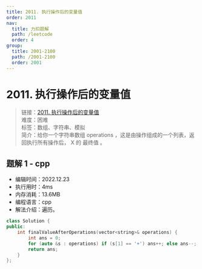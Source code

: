 ```yaml
---
title: 2011. 执行操作后的变量值
order: 2011
nav:
  title: 力扣题解
  path: /leetcode
  order: 4
group:
  title: 2001-2100
  path: /2001-2100
  order: 2001
---
```


# 2011. 执行操作后的变量值
    
> 链接：[2011. 执行操作后的变量值](https://leetcode.cn/problems/final-value-of-variable-after-performing-operations/)  
> 难度：困难  
> 标签：数组、字符串、模拟  
> 简介：给你一个字符串数组 operations ，这是由操作组成的一个列表，返回执行所有操作后， X 的 最终值 。
      
## 题解 1 - cpp
- 编辑时间：2022.12.23
- 执行用时：4ms
- 内存消耗：13.6MB
- 编程语言：cpp
- 解法介绍：遍历。
```cpp
class Solution {
public:
    int finalValueAfterOperations(vector<string>& operations) {
        int ans = 0;
        for (auto &s : operations) if (s[1] == '+') ans++; else ans--;
        return ans;
    }
};
```

      